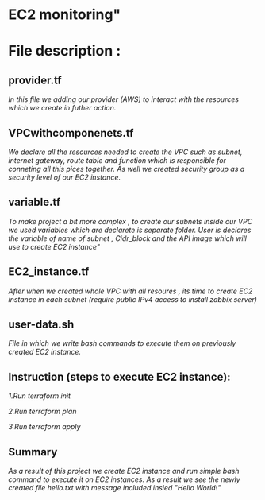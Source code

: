 # EC2 monitoring"
# File description :
## provider.tf
*In this file we adding our provider (AWS) to interact with the resources which we create in futher action.*
## VPCwithcomponenets.tf
*We declare all the resources needed to create the VPC such as subnet, internet gateway, route table and function which is*
*responsible for conneting all this pices together. As well we created security group as a security level of our EC2 instance.*
## variable.tf
*To make project a bit more complex , to create our subnets inside our VPC we used variables which are declarete is separate folder.*
*User is declares the variable of name of subnet , Cidr_block and the API image which will use to create EC2 instance"*
## EC2_instance.tf
*After when we created whole VPC with all resoures , its time to create EC2 instance in each subnet (require public IPv4 access to install*
*zabbix server)*
## user-data.sh
*File in which we write bash commands to execute them on previously created EC2 instance.*

## Instruction (steps to execute EC2 instance):
*1.Run terraform init*

*2.Run terraform plan*

*3.Run terraform apply*
## Summary
*As a result of this project we create EC2 instance and run simple bash command to execute it on EC2 instances. As a result we see the*
*newly created file hello.txt with message included insied "Hello World!"*